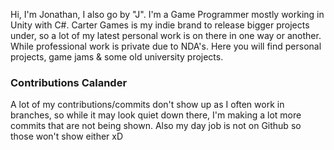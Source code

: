 Hi, I'm Jonathan, I also go by "J". I'm a Game Programmer mostly working in Unity with C#. Carter Games is my indie brand to release bigger projects under, so a lot of my latest personal work is on there in one way or another. While professional work is private due to NDA's. Here you will find personal projects, game jams & some old university projects. 

### Contributions Calander
A lot of my contributions/commits don't show up as I often work in branches, so while it may look quiet down there, I'm making a lot more commits that are not being shown. Also my day job is not on Github so those won't show either xD
